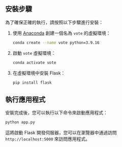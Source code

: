 ## 安裝步驟

為了確保正確的執行，請按照以下步驟進行安裝：

1. 使用 [Anaconda](https://www.anaconda.com/download/success) 創建一個名為 `vote` 的虛擬環境：
    ```bash
    conda create --name vote python=3.9.16
    ```

2. 啟動 `vote` 虛擬環境：

    ```bash
    conda activate vote
    ```

3. 在虛擬環境中安裝 Flask：

    ```bash
    pip install flask
    ```

## 執行應用程式

安裝完成後，您可以執行以下命令來啟動應用程式：

```bash
python app.py
```

這將啟動 Flask 開發伺服器，您可以在瀏覽器中通過訪問 `http://localhost:5000` 來訪問應用程式。

